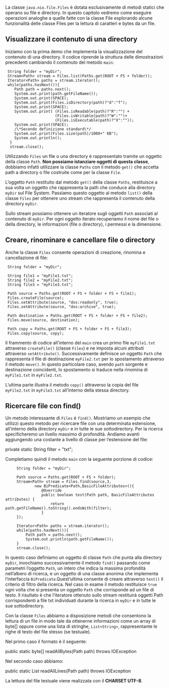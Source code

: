 La classe `java.nio.file.Files` è dotata esclusivamente di metodi statici che operano su file e directory. In questo capitolo vedremo come eseguire operazioni analoghe a quelle fatte con la classe File esplorando alcune funzionalità delle classe Files per la lettura di caratteri e bytes da un file.

Visualizzare il contenuto di una directory
------------------------------------------

Iniziamo con la prima demo che implementa la visualizzazione del contenuto di una directory. Il codice riprende la struttura delle dimostrazioni precedenti cambiando il contenuto del metodo `main`:

     String folder = "myDir";
     Stream<Path> stream = Files.list(Paths.get(ROOT + FS + folder));
     Iterator<Path> paths = stream.iterator();
     while(paths.hasNext()){
        Path path = paths.next();
        System.out.print(path.getFileName());
        System.out.print(SPACE); 
        System.out.print(Files.isDirectory(path)?"d":"f");
        System.out.print(SPACE);
        System.out.print( (Files.isReadable(path)?"R":"") +
                          (Files.isWritable(path)?"W":"")+
                          (Files.isExecutable(path)?"X":""));
        System.out.print(SPACE);
        /\*Secondo definizione standard\*/
        System.out.print(Files.size(path)/1000+" KB");
        System.out.println();
      }
      stream.close();

Utilizzando `Files` un file o una directory è rappresentato tramite un oggetto della classe `Path`. **Non possiamo istanziare oggetti di questa classe**, dobbiamo infatti utilizzare la classe `Paths` con il metodo `get()` che accetta path a directory o file costruite come per la classe `File`.

L’oggetto `Path` restituito dal metodo `get()` della classe `Paths`, restituisce a sua volta un oggetto che rappresenta la path che conduce alla directory `myDir` sul File System. Passiamo questo oggetto al metodo `list()` della classe `Files` per ottenere uno stream che rappresenta il contenuto della directory `myDir`.

Sullo stream possiamo ottenere un iteratore sugli oggetti `Path` associati al contenuto di `myDir`. Per ogni oggetto iterato recuperiamo il nome del file o della directory, le informazioni (file o directory), i permessi e la dimensione.

Creare, rinominare e cancellare file o directory
------------------------------------------------

Anche la classe `Files` consente operazioni di creazione, rinomina e cancellazione di file:

     String folder = "myDir";
		 
     String file1 = "myFile1.txt";
     String file2 = "myFile2.txt";
     String file3 = "myFile3.txt";
		 
     Path source = Paths.get(ROOT + FS + folder + FS + file1);
     Files.createFile(source);
     Files.setAttribute(source, "dos:readonly", true);
     Files.setAttribute(source, "dos:archive", true);
		 
     Path destination = Paths.get(ROOT + FS + folder + FS + file2);
     Files.move(source, destination);
		 
     Path copy = Paths.get(ROOT + FS + folder + FS + file3);
     Files.copy(source, copy);

Il frammento di codice all’interno del `main` crea un primo file `myFile1.txt` attraverso `createFile()` (classe `Files`) e ne imposta alcuni attributi attraverso `setAttribute()`. Successivamente definisce un oggetto `Path` che rappresenta il file di destinazione `myFile2.txt` per lo spostamento attraverso il metodo `move()`. In questo particolare caso, avendo `path` sorgente e destinazione coincidenti, lo spostamento si traduce nella rinomina di `myFile1.txt` in `myFile2.txt`.

L’ultima parte illustra il metodo `copy()` attraverso la copia del file `myFile2.txt` in `myFile3.txt` all’interno della stessa directory.

Ricercare file con find()
-------------------------

Un metodo interessante di `Files` è `find()`. Mostriamo un esempio che utilizzi questo metodo per ricercare file con una determinata estensione, all’interno della directory `myDir` e in tutte le sue sottodirectory. Per la ricerca specificheremo un livello massimo di profondità. Andiamo avanti aggiungendo una costante a livello di classe per l’estensione del file:

   private static String filter = "txt";

Completiamo quindi il metodo `main` con la seguente porzione di codice:

         String folder = "myDir";
		 
         Path source = Paths.get(ROOT + FS + folder);
         Stream<Path> stream = Files.find(source,3,
				 new BiPredicate<Path,BasicFileAttributes>(){
					@Override
					public boolean test(Path path, BasicFileAttributes attributes) {
						return path.getFileName().toString().endsWith(filter);
					}
         });
		 
         Iterator<Path> paths = stream.iterator();
         while(paths.hasNext()){
             Path path = paths.next();
             System.out.println(path.getFileName());
         }
         stream.close(); 

In questo caso definiamo un oggetto di classe `Path` che punta alla directory `myDir`, invochiamo successivamente il metodo `find()` passando come parametri l’oggetto `Path`, un intero che indica la massima profondità nell’albero di ricerca, e un oggetto di una classe anonima che implementa l’interfaccia `BiPredicate`.Quest’ultima consente di creare attraverso `test()` il criterio di filtro della ricerca. Nel caso in esame il metodo restituisce `true` ogni volta che si presenta un oggetto `Path` che corrisponde ad un file di testo. Il risultato è che l’iteratore ottenuto sullo stream restituirà oggetti Path corrispondenti a file txt individuati durante la ricerca in `myDir` e in tutte le sue sottodirectory.

Con la classe `Files` abbiamo a disposizione metodi che consentono la lettura di un file in modo tale da ottenerne informazioni come un array di byte\[\] oppure come una lista di stringhe, `List<String>`, rappresentante le righe di testo del file stesso (se testuale).

Nel primo caso il formato è il seguente:

public static byte\[\] readAllBytes(Path path) throws IOException

Nel secondo caso abbiamo:

public static List<String> readAllLines(Path path)  throws IOException

La lettura del file testuale viene realizzata con il **CHARSET UTF-8**.